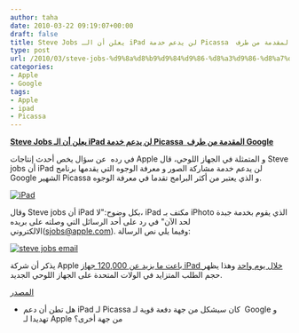 ```yaml
---
author: taha
date: 2010-03-22 09:19:07+00:00
draft: false
title: Steve Jobs يعلن أن الـ iPad لن يدعم خدمة Picassa  المقدمة من طرف Google
type: post
url: /2010/03/steve-jobs-%d9%8a%d8%b9%d9%84%d9%86-%d8%a3%d9%86-%d8%a7%d9%84%d9%80-ipad-%d9%84%d9%86-%d9%8a%d8%af%d8%b9%d9%85-%d8%ae%d8%af%d9%85%d8%a9-picassa-%d8%a7%d9%84%d9%85%d9%82%d8%af%d9%85%d8%a9-%d9%85%d9%86/
categories:
- Apple
- Google
tags:
- Apple
- ipad
- Picassa
---
```


[**Steve Jobs يعلن أن الـ iPad لن يدعم خدمة Picassa  المقدمة من طرف Google**](http://www.it-scoop.com/2010/03/steve-jobs-%d9%8a%d8%b9%d9%84%d9%86-%d8%a3%d9%86-%d8%a7%d9%84%d9%80-ipad-%d9%84%d9%86-%d9%8a%d8%af%d8%b9%d9%85-%d8%ae%d8%af%d9%85%d8%a9-picassa-%d8%a7%d9%84%d9%85%d9%82%d8%af%d9%85%d8%a9-%d9%85%d9%86/)


في رده  عن سؤال يخص أحدث إنتاجات Apple و المتمثلة في  الجهاز اللوحي، قال Steve jobs أن iPad لن يدعم خدمة مشاركة الصور و معرفة الوجوه التي يقدمها برنامج Google الشهير Picassa و الذي يعتبر من أكثر البرامج تقدما في معرفة الوجوه.


[![iPad](http://mashable.com/wp-content/uploads/2010/01/ipad-3g.jpg)
](http://www.it-scoop.com/2010/03/steve-jobs-%d9%8a%d8%b9%d9%84%d9%86-%d8%a3%d9%86-%d8%a7%d9%84%d9%80-ipad-%d9%84%d9%86-%d9%8a%d8%af%d8%b9%d9%85-%d8%ae%d8%af%d9%85%d8%a9-picassa-%d8%a7%d9%84%d9%85%d9%82%d8%af%d9%85%d8%a9-%d9%85%d9%86/)


وقال Steve jobs أن iPad بكل وضوح:"لا، iPad مكتف بـ iPhoto الذي يقوم بخدمة جبدة لحد الآن" في رد على أحد الرسائل التي وصلته على بريده الالكتروني(sjobs@apple.com). وفيما يلي نص الرسالة:


[![steve jobs email](http://cdn.mashable.com/wp-content/uploads/2010/03/sjobsmail.png)
](http://www.it-scoop.com/2010/03/steve-jobs-%d9%8a%d8%b9%d9%84%d9%86-%d8%a3%d9%86-%d8%a7%d9%84%d9%80-ipad-%d9%84%d9%86-%d9%8a%d8%af%d8%b9%d9%85-%d8%ae%d8%af%d9%85%d8%a9-picassa-%d8%a7%d9%84%d9%85%d9%82%d8%af%d9%85%d8%a9-%d9%85%d9%86/http://www.it-scoop.com/2010/03/steve-jobs-%d9%8a%d8%b9%d9%84%d9%86-%d8%a3%d9%86-%d8%a7%d9%84%d9%80-ipad-%d9%84%d9%86-%d9%8a%d8%af%d8%b9%d9%85-%d8%ae%d8%af%d9%85%d8%a9-picassa-%d8%a7%d9%84%d9%85%d9%82%d8%af%d9%85%d8%a9-%d9%85%d9%86/)


يذكر أن شركة Apple  [باعت ما يزيد عن  120,000 جهاز iPad خلال يوم واحد](http://www.it-scoop.com/2010/03/apple-%d8%aa%d8%a8%d9%8a%d8%b9-120000-%d8%ac%d9%87%d8%a7%d8%b2-ipad-%d8%ae%d9%84%d8%a7%d9%84-%d9%8a%d9%88%d9%85-%d9%88%d8%a7%d8%ad%d8%af/) وهذا يظهر حجم الطلب المتزايد في الولات المتحدة على الجهاز اللوحي الجديد.

[المصدر](http://mashable.com/2010/03/21/ipad-picasa/?utm_source=feedburner&utm_medium=feed&utm_campaign=Feed%3A+Mashable+%28Mashable%29)
- هل تطن أن دعم iPad لـ  Picassa كان سيشكل من جهة دفعة قوية لـ  Google و تهديدا لـ Apple من جهة أخرى؟
